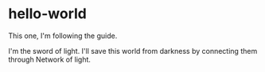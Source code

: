 # hello-world
This one, I'm following the guide.


I'm the sword of light.
I'll save this world from darkness by connecting them through Network of light.
